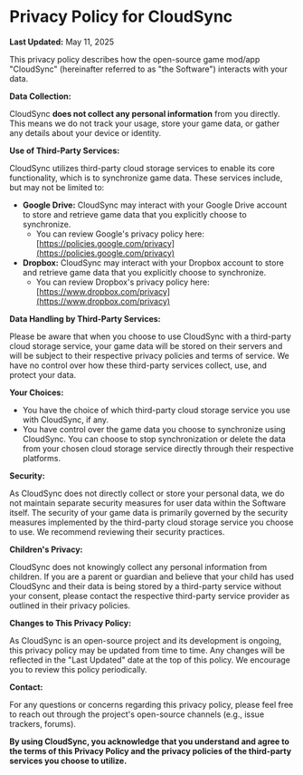 # Privacy Policy for CloudSync

**Last Updated:** May 11, 2025

This privacy policy describes how the open-source game mod/app "CloudSync" (hereinafter referred to as "the Software") interacts with your data.

**Data Collection:**

CloudSync **does not collect any personal information** from you directly. This means we do not track your usage, store your game data, or gather any details about your device or identity.

**Use of Third-Party Services:**

CloudSync utilizes third-party cloud storage services to enable its core functionality, which is to synchronize game data. These services include, but may not be limited to:

* **Google Drive:** CloudSync may interact with your Google Drive account to store and retrieve game data that you explicitly choose to synchronize.
    * You can review Google's privacy policy here: [https://policies.google.com/privacy](https://policies.google.com/privacy)
* **Dropbox:** CloudSync may interact with your Dropbox account to store and retrieve game data that you explicitly choose to synchronize.
    * You can review Dropbox's privacy policy here: [https://www.dropbox.com/privacy](https://www.dropbox.com/privacy)

**Data Handling by Third-Party Services:**

Please be aware that when you choose to use CloudSync with a third-party cloud storage service, your game data will be stored on their servers and will be subject to their respective privacy policies and terms of service. We have no control over how these third-party services collect, use, and protect your data.

**Your Choices:**

* You have the choice of which third-party cloud storage service you use with CloudSync, if any.
* You have control over the game data you choose to synchronize using CloudSync. You can choose to stop synchronization or delete the data from your chosen cloud storage service directly through their respective platforms.

**Security:**

As CloudSync does not directly collect or store your personal data, we do not maintain separate security measures for user data within the Software itself. The security of your game data is primarily governed by the security measures implemented by the third-party cloud storage service you choose to use. We recommend reviewing their security practices.

**Children's Privacy:**

CloudSync does not knowingly collect any personal information from children. If you are a parent or guardian and believe that your child has used CloudSync and their data is being stored by a third-party service without your consent, please contact the respective third-party service provider as outlined in their privacy policies.

**Changes to This Privacy Policy:**

As CloudSync is an open-source project and its development is ongoing, this privacy policy may be updated from time to time. Any changes will be reflected in the "Last Updated" date at the top of this policy. We encourage you to review this policy periodically.

**Contact:**

For any questions or concerns regarding this privacy policy, please feel free to reach out through the project's open-source channels (e.g., issue trackers, forums).

**By using CloudSync, you acknowledge that you understand and agree to the terms of this Privacy Policy and the privacy policies of the third-party services you choose to utilize.**